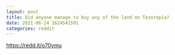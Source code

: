 ```yaml
--- 
layout: post 
title: Did anyone manage to buy any of the land on Tezotopia? 
date: 2021-06-24 1624541591 
categories: reddit 
--- 
```

https://redd.it/o70ymu